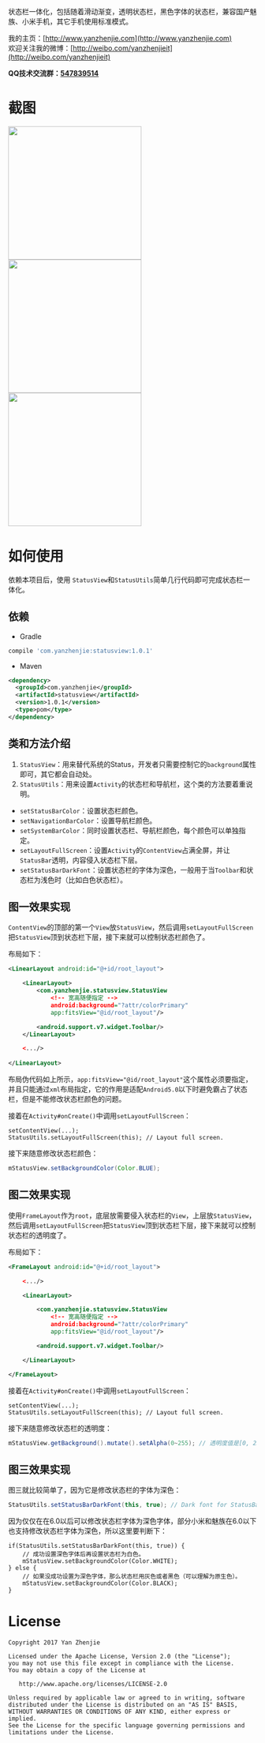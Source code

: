 ﻿状态栏一体化，包括随着滑动渐变，透明状态栏，黑色字体的状态栏，兼容国产魅族、小米手机，其它手机使用标准模式。

我的主页：[http://www.yanzhenjie.com](http://www.yanzhenjie.com)  
欢迎关注我的微博：[http://weibo.com/yanzhenjieit](http://weibo.com/yanzhenjieit)  

**QQ技术交流群：[547839514](https://jq.qq.com/?_wv=1027&k=4Ev0ksp)**  

# 截图
<image src="./image/1.gif" width="270">  <image src="./image/2.gif"  width="270">  <image src="./image/3.gif"  width="270">

# 如何使用
依赖本项目后，使用 `StatusView`和`StatusUtils`简单几行代码即可完成状态栏一体化。

## 依赖
* Gradle
```groovy
compile 'com.yanzhenjie:statusview:1.0.1'
```

* Maven
```xml
<dependency>
  <groupId>com.yanzhenjie</groupId>
  <artifactId>statusview</artifactId>
  <version>1.0.1</version>
  <type>pom</type>
</dependency>
```

## 类和方法介绍
1. `StatusView`：用来替代系统的Status，开发者只需要控制它的`background`属性即可，其它都会自动处。
2. `StatusUtils`：用来设置`Activity`的状态栏和导航栏，这个类的方法要着重说明。
- `setStatusBarColor`：设置状态栏颜色。
- `setNavigationBarColor`：设置导航栏颜色。 
- `setSystemBarColor`：同时设置状态栏、导航栏颜色，每个颜色可以单独指定。
- `setLayoutFullScreen`：设置`Activity`的`ContentView`占满全屏，并让`StatusBar`透明，内容侵入状态栏下层。
 - `setStatusBarDarkFont`：设置状态栏的字体为深色，一般用于当`Toolbar`和状态栏为浅色时（比如白色状态栏）。

## 图一效果实现
`ContentView`的顶部的第一个`View`放`StatusView`，然后调用`setLayoutFullScreen`把`StatusView`顶到状态栏下层，接下来就可以控制状态栏颜色了。

布局如下：
```xml
<LinearLayout android:id="@+id/root_layout">

    <LinearLayout>
        <com.yanzhenjie.statusview.StatusView
            <!-- 宽高随便指定 -->
            android:background="?attr/colorPrimary"
            app:fitsView="@id/root_layout"/>

        <android.support.v7.widget.Toolbar/>
    </LinearLayout>

    <.../>
    
</LinearLayout>
```

布局伪代码如上所示，`app:fitsView="@id/root_layout"`这个属性必须要指定，并且只能通过`xml`布局指定，它的作用是适配`Android5.0`以下时避免霸占了状态栏，但是不能修改状态栏颜色的问题。

接着在`Activity#onCreate()`中调用`setLayoutFullScreen`：
```
setContentView(...);
StatusUtils.setLayoutFullScreen(this); // Layout full screen.
```

接下来随意修改状态栏颜色：
```java
mStatusView.setBackgroundColor(Color.BLUE);
```

## 图二效果实现
使用`FrameLayout`作为`root`，底层放需要侵入状态栏的`View`，上层放`StatusView`，然后调用`setLayoutFullScreen`把`StatusView`顶到状态栏下层，接下来就可以控制状态栏的透明度了。

布局如下：
```xml
<FrameLayout android:id="@+id/root_layout">

    <.../>

    <LinearLayout>

        <com.yanzhenjie.statusview.StatusView
            <!-- 宽高随便指定 -->
            android:background="?attr/colorPrimary"
            app:fitsView="@id/root_layout"/>

        <android.support.v7.widget.Toolbar/>

    </LinearLayout>

</FrameLayout>
```

接着在`Activity#onCreate()`中调用`setLayoutFullScreen`：
```
setContentView(...);
StatusUtils.setLayoutFullScreen(this); // Layout full screen.
```

接下来随意修改状态栏的透明度：
```java
mStatusView.getBackground().mutate().setAlpha(0~255); // 透明度值是[0, 255]。
```

## 图三效果实现
图三就比较简单了，因为它是修改状态栏的字体为深色：
```java
StatusUtils.setStatusBarDarkFont(this, true); // Dark font for StatusBar.
```

因为仅仅在在6.0以后可以修改状态栏字体为深色字体，部分小米和魅族在6.0以下也支持修改状态栏字体为深色，所以这里要判断下：
```
if(StatusUtils.setStatusBarDarkFont(this, true)) {
	// 成功设置深色字体后再设置状态栏为白色。
    mStatusView.setBackgroundColor(Color.WHITE);
} else {
	// 如果没成功设置为深色字体，那么状态栏用灰色或者黑色（可以理解为原生色）。
    mStatusView.setBackgroundColor(Color.BLACK);
}
```

# License
```text
Copyright 2017 Yan Zhenjie

Licensed under the Apache License, Version 2.0 (the "License");
you may not use this file except in compliance with the License.
You may obtain a copy of the License at

   http://www.apache.org/licenses/LICENSE-2.0

Unless required by applicable law or agreed to in writing, software
distributed under the License is distributed on an "AS IS" BASIS,
WITHOUT WARRANTIES OR CONDITIONS OF ANY KIND, either express or implied.
See the License for the specific language governing permissions and
limitations under the License.
```